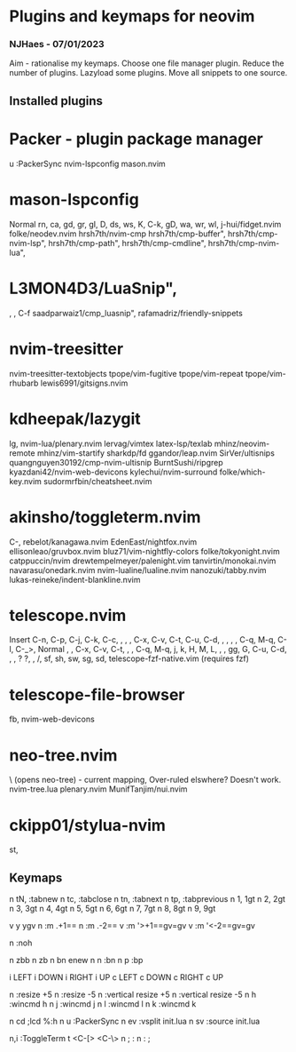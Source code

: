 # Plugins and keymaps for neovim

### NJHaes - 07/01/2023
Aim - rationalise my keymaps.
Choose one file manager plugin.
Reduce the number of plugins.
Lazyload some plugins.
Move all snippets to one source.

## Installed plugins

# Packer -        plugin package manager
  <Ldr>u :PackerSync
nvim-lspconfig
mason.nvim
# mason-lspconfig
  Normal
  <Ldr>rn, <Ldr>ca, gd, gr, gI, <Ldr>D, <Ldr>ds, <Ldr>ws, K, C-k, gD,
  <Ldr>wa, <Ldr>wr, <Ldr>wl, 
j-hui/fidget.nvim
folke/neodev.nvim
hrsh7th/nvim-cmp
hrsh7th/cmp-buffer",
hrsh7th/cmp-nvim-lsp",
hrsh7th/cmp-path",
hrsh7th/cmp-cmdline",
hrsh7th/cmp-nvim-lua",
# L3MON4D3/LuaSnip",
  <Tab>, <S-Tab>, C-f
saadparwaiz1/cmp_luasnip",
rafamadriz/friendly-snippets
# nvim-treesitter
nvim-treesitter-textobjects
tpope/vim-fugitive
tpope/vim-repeat
tpope/vim-rhubarb
lewis6991/gitsigns.nvim
# kdheepak/lazygit
  <Ldr>lg,
nvim-lua/plenary.nvim
lervag/vimtex
latex-lsp/texlab
mhinz/neovim-remote
mhinz/vim-startify
sharkdp/fd
ggandor/leap.nvim
SirVer/ultisnips
quangnguyen30192/cmp-nvim-ultisnip
BurntSushi/ripgrep
kyazdani42/nvim-web-devicons
kylechui/nvim-surround
folke/which-key.nvim
sudormrfbin/cheatsheet.nvim
# akinsho/toggleterm.nvim
  C-\,
rebelot/kanagawa.nvim
EdenEast/nightfox.nvim
ellisonleao/gruvbox.nvim
bluz71/vim-nightfly-colors
folke/tokyonight.nvim
catppuccin/nvim
drewtempelmeyer/palenight.vim
tanvirtin/monokai.nvim
navarasu/onedark.nvim
nvim-lualine/lualine.nvim
nanozuki/tabby.nvim
lukas-reineke/indent-blankline.nvim 
# telescope.nvim
   Insert
   C-n, C-p, C-j, C-k, C-c, <Down>, <Up>, <CR>, C-x, C-v, C-t, C-u, C-d,
   <PageUp>, <PageDown>, <Tab>, <S-Tab>, C-q, M-q, C-l, C-_>,
   Normal
   <ESC>, <CR>, C-x, C-v, C-t, <Tab>, <S-Tab>, C-q, M-q, j, k, H, M, L,
   <Down>, <Up>, gg, G, C-u, C-d, <PageUp>, <PageDown>, ?
   <Ldr>?, <Ldr><space>, <Ldr>/, <Ldr>sf, <Ldr>sh, <Ldr>sw, <Ldr>sg, <Ldr>sd,
telescope-fzf-native.vim (requires fzf)
# telescope-file-browser
  <Ldr>fb,
nvim-web-devicons
# neo-tree.nvim
  \ (opens neo-tree) - current mapping, Over-ruled elswhere? Doesn't work.
nvim-tree.lua
plenary.nvim
MunifTanjim/nui.nvim
# ckipp01/stylua-nvim
   <ldr>st,

## Keymaps
n <leader>tN, :tabnew
n <leader>tc, :tabclose
n <leader>tn, :tabnext
n <leader>tp, :tabprevious
n <leader>1, 1gt
n <leader>2, 2gt
n <leader>3, 3gt
n <leader>4, 4gt
n <leader>5, 5gt
n <leader>6, 6gt
n <leader>7, 7gt
n <leader>8, 8gt
n <leader>9, 9gt

v y ygv<ESC>
n <c-j> :m .+1<CR>==
n <c-k> :m .-2<CR>==
v <c-j> :m '>+1<CR>==gv=gv
v <c-k> :m '<-2<CR>==gv=gv

n <Ldr><CR> :noh<CR><ESC>

n <Ldr>zbb
n <Ldr>zb
n <leader>bn <cmd>enew<CR>
n <leader>n :bn<CR>
n <leader>p :bp<CR>

i <C-h> LEFT
i <C-j> DOWN
i <C-l> RIGHT
i <C-k> UP
c <C-h> LEFT
c <C-j> DOWN
c <C-l> RIGHT
c <C-k> UP 

n <leader><UP> :resize +5<CR>
n <leader><DOWN> :resize -5<CR>
n <leader><RIGHT> :vertical resize +5<CR>
n <leader><LEFT> :vertical resize -5<CR>
n <leader>h :wincmd h<CR>
n <leader>j :wincmd j<CR>
n <leader>l :wincmd l<CR>
n <leader>k :wincmd k<CR>

n <Ldr>cd ;lcd %:h<CR>
n <Ldr>u :PackerSync<CR>
n <Ldr>ev :vsplit init.lua
n <Ldr>sv :source init.lua

n,i <c-t> :ToggleTerm
t <C-[> <C-\\><C-n>
n ; :
n : ;

